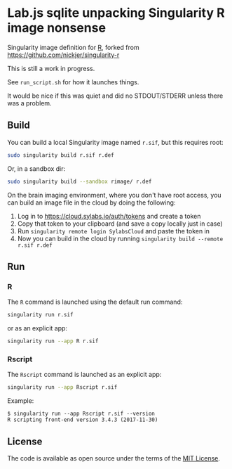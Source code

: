 # Lab.js sqlite unpacking Singularity R image nonsense

Singularity image definition for [R], forked from https://github.com/nickjer/singularity-r

This is still a work in progress.

See `run_script.sh` for how it launches things.

It would be nice if this was quiet and did no STDOUT/STDERR unless there was a problem.

## Build

You can build a local Singularity image named `r.sif`, but this requires root:

```sh
sudo singularity build r.sif r.def
```

Or, in a sandbox dir:

```sh
sudo singularity build --sandbox rimage/ r.def
```

On the brain imaging environment, where you don't have root access, you can 
build an image file in the cloud by doing the following:

  1. Log in to https://cloud.sylabs.io/auth/tokens and create a token
  2. Copy that token to your clipboard (and save a copy locally just in case)
  3. Run `singularity remote login SylabsCloud` and paste the token in
  4. Now you can build in the cloud by running `singularity build --remote r.sif r.def`

## Run

### R

The `R` command is launched using the default run command:

```sh
singularity run r.sif
```

or as an explicit app:

```sh
singularity run --app R r.sif
```

### Rscript

The `Rscript` command is launched as an explicit app:

```sh
singularity run --app Rscript r.sif
```

Example:

```console
$ singularity run --app Rscript r.sif --version
R scripting front-end version 3.4.3 (2017-11-30)
```

## License

The code is available as open source under the terms of the [MIT License].

[R]: https://www.r-project.org/
[MIT License]: http://opensource.org/licenses/MIT

